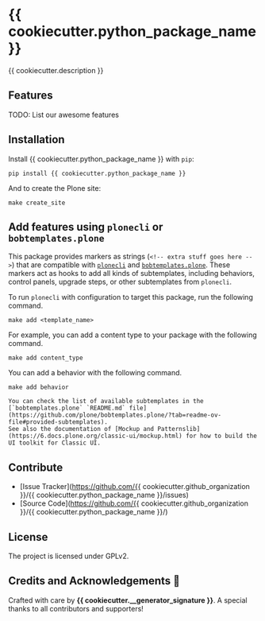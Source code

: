 # {{ cookiecutter.python_package_name }}

{{ cookiecutter.description }}

## Features

TODO: List our awesome features

## Installation

Install {{ cookiecutter.python_package_name }} with `pip`:

```shell
pip install {{ cookiecutter.python_package_name }}
```

And to create the Plone site:

```shell
make create_site
```

## Add features using `plonecli` or `bobtemplates.plone`

This package provides markers as strings (`<!-- extra stuff goes here -->`) that are compatible with [`plonecli`](https://github.com/plone/plonecli) and [`bobtemplates.plone`](https://github.com/plone/bobtemplates.plone).
These markers act as hooks to add all kinds of subtemplates, including behaviors, control panels, upgrade steps, or other subtemplates from `plonecli`.

To run `plonecli` with configuration to target this package, run the following command.

```shell
make add <template_name>
```

For example, you can add a content type to your package with the following command.

```shell
make add content_type
```

You can add a behavior with the following command.

```shell
make add behavior
```

```{seealso}
You can check the list of available subtemplates in the [`bobtemplates.plone` `README.md` file](https://github.com/plone/bobtemplates.plone/?tab=readme-ov-file#provided-subtemplates).
See also the documentation of [Mockup and Patternslib](https://6.docs.plone.org/classic-ui/mockup.html) for how to build the UI toolkit for Classic UI.
```

## Contribute

- [Issue Tracker](https://github.com/{{ cookiecutter.github_organization }}/{{ cookiecutter.python_package_name }}/issues)
- [Source Code](https://github.com/{{ cookiecutter.github_organization }}/{{ cookiecutter.python_package_name }}/)

## License

The project is licensed under GPLv2.

## Credits and Acknowledgements 🙏

Crafted with care by **{{ cookiecutter.__generator_signature }}**. A special thanks to all contributors and supporters!
